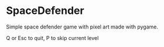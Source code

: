 # SpaceDefender
Simple space defender game with pixel art made with pygame.

Q or Esc to quit,
P to skip current level
